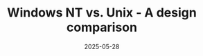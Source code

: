 ---
title: Windows NT vs. Unix - A design comparison
date: 2025-05-28
updated: 2025-05-28
extra: 
    url: https://blogsystem5.substack.com/p/windows-nt-vs-unix-design
---
